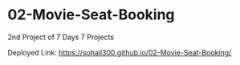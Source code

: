 # 02-Movie-Seat-Booking
2nd Project of 7 Days 7 Projects

Deployed Link: https://sohail300.github.io/02-Movie-Seat-Booking/
